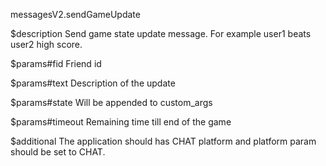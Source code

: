 messagesV2.sendGameUpdate

$description
Send game state update message. For example user1 beats user2 high score.

$params#fid
Friend id

$params#text
Description of the update

$params#state
Will be appended to custom_args

$params#timeout
Remaining time till end of the game

$additional
The application should has CHAT platform and platform param should be set to CHAT.